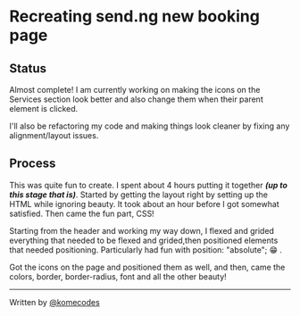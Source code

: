 # Recreating send.ng new booking page

## Status

Almost complete! I am currently working on making the icons on the Services section look better and also change them when their parent element is clicked.

I'll also be refactoring my code and making things look cleaner by fixing any alignment/layout issues.

## Process

This was quite fun to create. I spent about 4 hours putting it together ***(up to this stage that is)***. Started by getting the layout right by setting up the HTML while ignoring beauty. It took about an hour before I got somewhat satisfied. Then came the fun part, CSS!

Starting from the header and working my way down, I flexed and grided everything that needed to be flexed and grided,then positioned elements that needed positioning. Particularly had fun with position: "absolute"; 😁 .

Got the icons on the page and positioned them as well, and then, came the colors, border, border-radius, font and all the other beauty!

-------------------

Written by [@komecodes](https://github.com/komecodes/)
